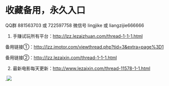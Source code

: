 # 收藏备用，永久入口

QQ群 881563703 或 722597758
微信号 lingjike 或 liangzijie666666
1. 手赚试玩所有平台：http://lzz.lezaizhuan.com/thread-1-1-1.html

备用链接①：http://lzz.imotor.com/viewthread.php?tid=3&extra=page%3D1

备用链接②：http://lzz.lezaixin.com/thread-1-1-1.html

2. 最新电影每天更新：http://www.lezaixin.com/thread-11578-1-1.html

.<img src="https://tva2.sinaimg.cn/mw690/d30f17e4gy1g8h41uu7crj20ey0pw0y8.jpg" />
